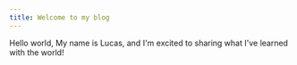 ```yaml
---
title: Welcome to my blog
---
```

Hello world,
My name is Lucas, and I'm excited to sharing what I've learned with the world!
